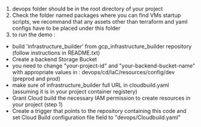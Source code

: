 1. devops folder should be in the root directory of your project
2. Check the folder named packages where you can find VMs startup scripts, we recommand that any assets other than terraform and yaml configs have to be placed under this folder
3. to run the demo :
- build 'infrastructure_builder' from gcp_infrastructure_builder repository (follow instructions in README.txt)
- Create a backend Storage Bucket
- you need to change "your-project-id" and "your-backend-bucket-name" with appropriate values in : devops/cd/IaC/resources/config/dev (preprod and prod)
- make sure of infrastructure_builder full URL in cloudbuild.yaml (assuming it is in your project container registery)
- Grant Cloud build the necessary IAM permission to create resources in your project (step 1)
- Create a trigger that points to the repository containing this code and set Cloud Build configuration file field to "devops/Cloudbuild.yaml"
